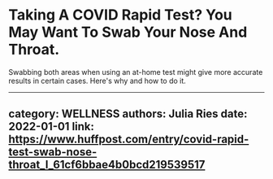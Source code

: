 # Taking A COVID Rapid Test? You May Want To Swab Your Nose And Throat.

Swabbing both areas when using an at-home test might give more accurate results in certain cases. Here's why and how to do it.

---
category: WELLNESS
authors: Julia Ries
date: 2022-01-01
link: https://www.huffpost.com/entry/covid-rapid-test-swab-nose-throat_l_61cf6bbae4b0bcd219539517
---
